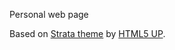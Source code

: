 Personal web page

Based on [Strata theme](https://github.com/CloudCannon/Strata-Jekyll-Theme) by [HTML5 UP](http://html5up.net/).
